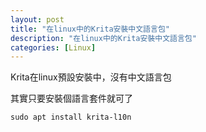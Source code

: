 ```yaml
---
layout: post
title: "在linux中的Krita安裝中文語言包"
description: "在linux中的Krita安裝中文語言包"
categories: [Linux]
---
```


Krita在linux預設安裝中，沒有中文語言包
<!--more-->

其實只要安裝個語言套件就可了
```
sudo apt install krita-l10n
```